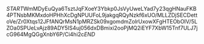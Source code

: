 $START$WmMDyEuQya6TsztJqFXoeY3Ybkp0JsVyUweLYad7y23qgHNauFKB4PTNsbMKMxdoHPHhXcDgNPUUFoL9jakgqRQyNzkf6xUO/MLLZDjSECDettoVe/Zr0Xtqs12JFfANQrMsN1pMRZSk09xgomdmZolrUxowXFgHTEObOIV/5LZOa0SPUeLvAjz89ADY5IS4uj056dxDBmixi2ooPjMQ2iEYF7XbW15Tnf7ULJ7jcG964MgQGgXnbY6P/Ci4hi2c$END$